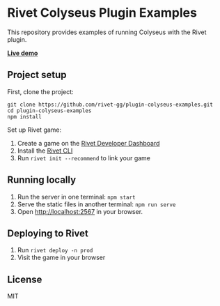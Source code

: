 # Rivet Colyseus Plugin Examples

This repository provides examples of running Colyseus with the Rivet plugin.

[**Live demo**](https://colyseus.rivet.game/)

## Project setup

First, clone the project:

```
git clone https://github.com/rivet-gg/plugin-colyseus-examples.git
cd plugin-colyseus-examples
npm install
```

Set up Rivet game:

1. Create a game on the [Rivet Developer Dashboard](https://hub.rivet.gg/developer/dashboard)
1. Install the [Rivet CLI](https://github.com/rivet-gg/cli)
1. Run `rivet init --recommend` to link your game

## Running locally

1. Run the server in one terminal: `npm start`
1. Serve the static files in another terminal: `npm run serve`
1. Open [http://localhost:2567](http://localhost:2567) in your browser.

## Deploying to Rivet

1. Run `rivet deploy -n prod`
1. Visit the game in your browser

## License

MIT
